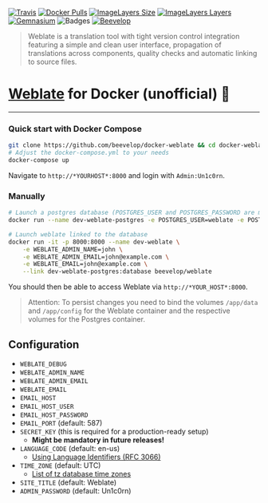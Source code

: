 [![Travis](https://shields.beevelop.com/travis/beevelop/docker-weblate.svg?style=flat-square)](https://travis-ci.org/beevelop/docker-weblate)
[![Docker Pulls](https://shields.beevelop.com/docker/pulls/beevelop/weblate.svg?style=flat-square)](https://links.beevelop.com/d-weblate)
[![ImageLayers Size](https://shields.beevelop.com/imagelayers/image-size/beevelop/weblate/latest.svg?style=flat-square)](https://imagelayers.io/?images=beevelop/weblate:latest)
[![ImageLayers Layers](https://shields.beevelop.com/imagelayers/layers/beevelop/weblate/latest.svg?style=flat-square)](https://imagelayers.io/?images=beevelop/weblate:latest)
[![Gemnasium](https://shields.beevelop.com/gemnasium/beevelop/docker-weblate.svg?style=flat-square)](https://gemnasium.com/beevelop/docker-weblate)
![Badges](https://shields.beevelop.com/badge/badges-7-brightgreen.svg?style=flat-square)
[![Beevelop](https://links.beevelop.com/honey-badge)](https://beevelop.com)

> Weblate is a translation tool with tight version control integration featuring a simple and clean user interface, propagation of translations across components, quality checks and automatic linking to source files.

# [Weblate](https://weblate.org/) for Docker (unofficial) :whale:
----

### Quick start with Docker Compose
```bash
git clone https://github.com/beevelop/docker-weblate && cd docker-weblate
# Adjust the docker-compose.yml to your needs
docker-compose up
```
Navigate to `http://*YOURHOST*:8000` and login with `Admin:Un1c0rn`.


### Manually
```bash
# Launch a postgres database (POSTGRES_USER and POSTGRES_PASSWORD are mandatory)
docker run --name dev-weblate-postgres -e POSTGRES_USER=weblate -e POSTGRES_PASSWORD=weblate -d kiasaki/alpine-postgres

# Launch weblate linked to the database
docker run -it -p 8000:8000 --name dev-weblate \
    -e WEBLATE_ADMIN_NAME=john \
    -e WEBLATE_ADMIN_EMAIL=john@example.com \
    -e WEBLATE_EMAIL=john@example.com \
    --link dev-weblate-postgres:database beevelop/weblate
```
You should then be able to access Weblate via `http://*YOUR_HOST*:8000`.
> Attention: To persist changes you need to bind the volumes `/app/data` and `/app/config` for the Weblate container and the respective volumes for the Postgres container.

## Configuration
- `WEBLATE_DEBUG`
- `WEBLATE_ADMIN_NAME`
- `WEBLATE_ADMIN_EMAIL`
- `WEBLATE_EMAIL`
- `EMAIL_HOST`
- `EMAIL_HOST_USER`
- `EMAIL_HOST_PASSWORD`
- `EMAIL_PORT` (default: 587)
- `SECRET_KEY` (this is required for a production-ready setup)
    + **Might be mandatory in future releases!**
- `LANGUAGE_CODE` (default: en-us)
    + [Using Language Identifiers (RFC 3066)](http://www.i18nguy.com/unicode/language-identifiers.html)
- `TIME_ZONE` (default: UTC)
    + [List of tz database time zones](https://en.wikipedia.org/wiki/List_of_tz_database_time_zones)
- `SITE_TITLE` (default: Weblate)
- `ADMIN_PASSWORD` (default: Un1c0rn)

